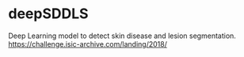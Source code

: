 # deepSDDLS
Deep Learning model to detect skin disease and lesion segmentation.
https://challenge.isic-archive.com/landing/2018/
